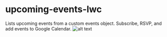 # upcoming-events-lwc
Lists upcoming events from a custom events object. Subscribe, RSVP, and add events to Google Calendar.
![alt text](https://github.com/hunterwodzenski/upcoming-events-lwc/tree/master/screenshots/events_lwc.jpg?raw=true)
